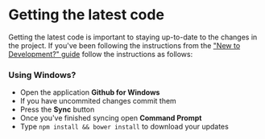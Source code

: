 # Getting the latest code
Getting the latest code is important to staying up-to-date to the changes in the project. If you've been following the instructions from the ["New to Development?" guide](docs/how-to-use.md) follow the instructions as follows:

### Using Windows?
- Open the application **Github for Windows**
- If you have uncommited changes commit them
- Press the **Sync** button
- Once you've finished syncing open **Command Prompt**
- Type `npm install && bower install` to download your updates
